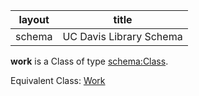 | layout| title |
| ------------- |:-------------:|
| schema     | UC Davis Library Schema    |

**work** is a Class of type [schema:Class](http://schema.org/Class). <br /> 

Equivalent Class: [Work](http://vivoweb.org/ontology/core#Work)<br /> 

